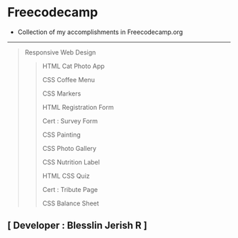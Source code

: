 # Freecodecamp

- Collection of my accomplishments in Freecodecamp.org

---
> Responsive Web Design
>>HTML Cat Photo App
>>
>>CSS Coffee Menu
>>
>>CSS Markers
>>
>>HTML Registration Form
>>
>>Cert : Survey Form
>>
>>CSS Painting
>>
>>CSS Photo  Gallery
>>
>>CSS Nutrition Label
>>
>>HTML CSS Quiz
>>
>>Cert : Tribute Page
>>
>>CSS Balance Sheet
>>
<!-- >>CSS Picasso Painting -->

## [ Developer : Blesslin Jerish R ]
